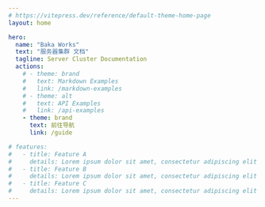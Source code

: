 ```yaml
---
# https://vitepress.dev/reference/default-theme-home-page
layout: home

hero:
  name: "Baka Works"
  text: "服务器集群 文档"
  tagline: Server Cluster Documentation
  actions:
    # - theme: brand
    #   text: Markdown Examples
    #   link: /markdown-examples
    # - theme: alt
    #   text: API Examples
    #   link: /api-examples
    - theme: brand
      text: 前往导航
      link: /guide

# features:
#   - title: Feature A
#     details: Lorem ipsum dolor sit amet, consectetur adipiscing elit
#   - title: Feature B
#     details: Lorem ipsum dolor sit amet, consectetur adipiscing elit
#   - title: Feature C
#     details: Lorem ipsum dolor sit amet, consectetur adipiscing elit
---
```


